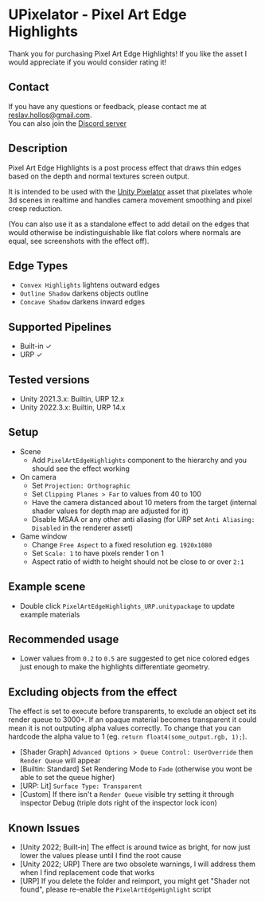 # UPixelator - Pixel Art Edge Highlights

Thank you for purchasing Pixel Art Edge Highlights!
If you like the asset I would appreciate if you would consider rating it!

## Contact
If you have any questions or feedback, please contact me at reslav.hollos@gmail.com.  
You can also join the [Discord server](https://discord.gg/uFEDDpS8ad)  

## Description
Pixel Art Edge Highlights is a post process effect that draws thin edges based on the depth and normal textures screen output.

It is intended to be used with the [Unity Pixelator](https://assetstore.unity.com/packages/slug/243562) asset that pixelates whole 3d scenes in realtime and handles camera movement smoothing and pixel creep reduction.

(You can also use it as a standalone effect to add detail on the edges that would otherwise be indistinguishable like flat colors where normals are equal, see screenshots with the effect off).

## Edge Types
- `Convex Highlights` lightens outward edges
- `Outline Shadow` darkens objects outline
- `Concave Shadow` darkens inward edges

## Supported Pipelines
- Built-in ✓
- URP ✓

## Tested versions
- Unity 2021.3.x: Builtin, URP 12.x
- Unity 2022.3.x: Builtin, URP 14.x

## Setup
- Scene
  - Add `PixelArtEdgeHighlights` component to the hierarchy and you should see the effect working
- On camera
  - Set `Projection: Orthographic`
  - Set `Clipping Planes > Far` to values from 40 to 100
  - Have the camera distanced about 10 meters from the target (internal shader values for depth map are adjusted for it)
  - Disable MSAA or any other anti aliasing (for URP set `Anti Aliasing: Disabled` in the renderer asset)
- Game window
  - Change `Free Aspect` to a fixed resolution eg. `1920x1080`
  - Set `Scale: 1` to have pixels render 1 on 1
  - Aspect ratio of width to height should not be close to or over `2:1`

## Example scene
- Double click `PixelArtEdgeHighlights_URP.unitypackage` to update example materials

## Recommended usage
- Lower values from `0.2` to `0.5` are suggested to get nice colored edges just enough to make the highlights differentiate geometry.

## Excluding objects from the effect
The effect is set to execute before transparents, to exclude an object set its render queue to 3000+.
If an opaque material becomes transparent it could mean it is not outputing alpha values correctly.
To change that you can hardcode the alpha value to 1 (eg. `return float4(some_output.rgb, 1);`).

- [Shader Graph] `Advanced Options > Queue Control: UserOverride` then `Render Queue` will appear
- [Builtin: Standard] Set Rendering Mode to `Fade` (otherwise you wont be able to set the queue higher)
- [URP: Lit] `Surface Type: Transparent`
- [Custom] If there isn't a `Render Queue` visible try setting it through inspector Debug (triple dots right of the inspector lock icon)

## Known Issues
- [Unity 2022; Built-in] The effect is around twice as bright, for now just lower the values please until I find the root cause
- [Unity 2022; URP] There are two obsolete warnings, I will address them when I find replacement code that works
- [URP] If you delete the folder and reimport, you might get "Shader not found", please re-enable the `PixelArtEdgeHighlight` script
